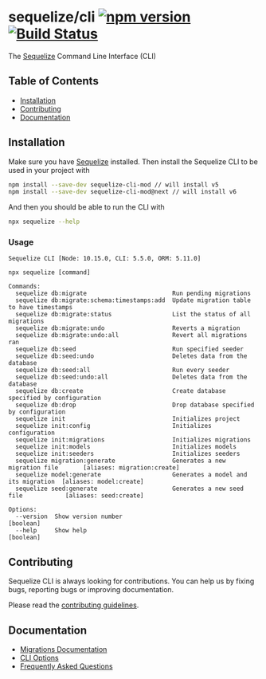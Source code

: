 # sequelize/cli [![npm version](https://badge.fury.io/js/sequelize-cli-mod.svg)](https://npmjs.com/package/sequelize-cli-mod) [![Build Status](https://travis-ci.org/sequelize/cli.svg?branch=master)](https://travis-ci.org/sequelize/cli)

The [Sequelize](https://sequelize.org) Command Line Interface (CLI)

## Table of Contents

-   [Installation](#installation)
-   [Contributing](#contributing)
-   [Documentation](#documentation)

## Installation

Make sure you have [Sequelize](https://sequelize.org) installed. Then install the Sequelize CLI to be used in your project with

```bash
npm install --save-dev sequelize-cli-mod // will install v5
npm install --save-dev sequelize-cli-mod@next // will install v6
```

And then you should be able to run the CLI with

```bash
npx sequelize --help
```

### Usage

```
Sequelize CLI [Node: 10.15.0, CLI: 5.5.0, ORM: 5.11.0]

npx sequelize [command]

Commands:
  sequelize db:migrate                        Run pending migrations
  sequelize db:migrate:schema:timestamps:add  Update migration table to have timestamps
  sequelize db:migrate:status                 List the status of all migrations
  sequelize db:migrate:undo                   Reverts a migration
  sequelize db:migrate:undo:all               Revert all migrations ran
  sequelize db:seed                           Run specified seeder
  sequelize db:seed:undo                      Deletes data from the database
  sequelize db:seed:all                       Run every seeder
  sequelize db:seed:undo:all                  Deletes data from the database
  sequelize db:create                         Create database specified by configuration
  sequelize db:drop                           Drop database specified by configuration
  sequelize init                              Initializes project
  sequelize init:config                       Initializes configuration
  sequelize init:migrations                   Initializes migrations
  sequelize init:models                       Initializes models
  sequelize init:seeders                      Initializes seeders
  sequelize migration:generate                Generates a new migration file       [aliases: migration:create]
  sequelize model:generate                    Generates a model and its migration  [aliases: model:create]
  sequelize seed:generate                     Generates a new seed file            [aliases: seed:create]

Options:
  --version  Show version number                                         [boolean]
  --help     Show help                                                   [boolean]
```

## Contributing

Sequelize CLI is always looking for contributions. You can help us by fixing bugs, reporting bugs or improving documentation.

Please read the [contributing guidelines](CONTRIBUTING.md).

## Documentation

-   [Migrations Documentation](https://sequelize.org/master/manual/migrations.html)
-   [CLI Options](docs/README.md)
-   [Frequently Asked Questions](docs/FAQ.md)
